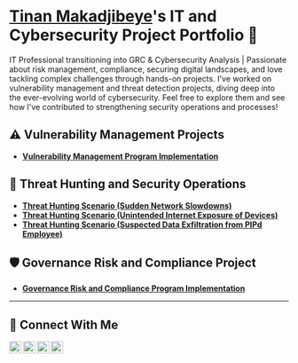 
# <a href="https://www.linkedin.com/in/makadjibeye-tinan/">Tinan Makadjibeye</a>'s IT and Cybersecurity Project Portfolio 🔐

IT Professional transitioning into GRC & Cybersecurity Analysis | Passionate about risk management, compliance, securing digital landscapes, and love tackling complex challenges through hands-on projects. I've worked on vulnerability management and threat detection projects, diving deep into the ever-evolving world of cybersecurity. Feel free to explore them and see how I've contributed to strengthening security operations and processes!

## ⚠️ Vulnerability Management Projects

- **[Vulnerability Management Program Implementation](https://github.com/t-maka/vulnerability-management-program/tree/main)**

## 🚨 Threat Hunting and Security Operations

- **[Threat Hunting Scenario (Sudden Network Slowdowns)](https://github.com/t-maka/Sudden-Network-Slowdowns)**
- **[Threat Hunting Scenario (Unintended Internet Exposure of Devices)](https://github.com/t-maka/Unintended-Internet-Exposure-of-Devices)**
- **[Threat Hunting Scenario (Suspected Data Exfiltration from PIPd Employee)](https://github.com/t-maka/Suspected-Data-Exfiltration-from-PIPd-Employee/tree/main)**

## 🛡️ Governance Risk and Compliance Project
- **[Governance Risk and Compliance Program Implementation](https://github.com/t-maka/GRC-Portfolio-Project)**


<hr/>

## 🤳 Connect With Me

[<img align="left" alt="___________ | YouTube" width="22px" src="https://cdn.jsdelivr.net/npm/simple-icons@v3/icons/youtube.svg" />][youtube]
[<img align="left" alt="___________ | Twitter" width="22px" src="https://cdn.jsdelivr.net/npm/simple-icons@v3/icons/twitter.svg" />][twitter]
[<img align="left" alt="makadjibeye-tinan | LinkedIn" width="22px" src="https://cdn.jsdelivr.net/npm/simple-icons@v3/icons/linkedin.svg" />][linkedin]
[<img align="left" alt="___________ | Instagram" width="22px" src="https://cdn.jsdelivr.net/npm/simple-icons@v3/icons/instagram.svg" />][instagram]

[twitter]: https://twitter.com/___________
[youtube]: https://www.youtube.com/c/___________
[instagram]: https://www.instagram.com/___________
[linkedin]: https://linkedin.com/in/makadjibeye-tinan

<!--
<img width="35" alt="image" src="https://github.com/user-attachments/assets/2f41c7cd-5ea8-4475-b451-a37161b6c3fb"> 
<img width="35" alt="image" src="https://github.com/user-attachments/assets/77649969-9910-4994-8b96-74a116cfb2a8">

